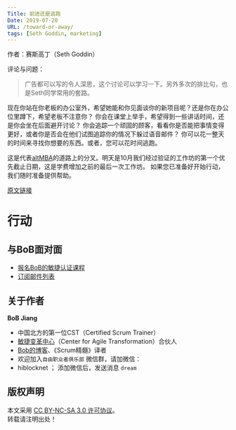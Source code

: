 ```yaml
---
Title: 前进还是逃跑
Date: 2019-07-20
URL: /toward-or-away/
tags: [Seth Goddin, marketing]
---
```


作者：赛斯高丁（Seth Goddin）

评论与问题：
> 广告都可以写的令人深思，这个讨论可以学习一下。另外多次的排比句，也是Seth同学常用的套路。

现在你站在你老板的办公室外，希望她能和你见面谈你的新项目呢？还是你在办公位里蹲下，希望老板不注意你？
你会在课堂上举手，希望得到一些讲话时间，还是你会坐在后面避开讨论？
你会追踪一个顽固的顾客，看看你是否能把事情变得更好，或者你是否会在他们试图追踪你的情况下躲过语音邮件？
你可以花一整天的时间来寻找你想要的东西。或者，您可以花时间逃跑。

这是代表[altMBA](https://www.altmba.com/)的道路上的分叉。明天是10月我们经过验证的工作坊的第一个优先截止日期，这是学费增加之前的最后一次工作坊。
如果您已准备好开始行动，我们随时准备提供帮助。

[原文链接](https://seths.blog/2019/07/toward-or-away/)

# 行动

## 与BoB面对面
- [报名BoB的敏捷认证课程](http://yihuode.io/brands/33)
- [订阅邮件列表](https://tinyletter.com/bobjiang)

## 关于作者
**BoB Jiang**

- 中国北方的第一位CST（Certified Scrum Trainer）  
- [敏捷变革中心](https://www.c4at.cn/)（Center for Agile Transformation）合伙人  
- [Bob的博客](http://www.bobjiang.com)、《Scrum精髓》译者
- 欢迎加入`自由职业者俱乐部` 微信群，请加微信：
- hiblocknet  ； 添加微信后，发送消息 `dream`

## 版权声明

本文采用 [CC BY-NC-SA 3.0 许可协议](https://creativecommons.org/licenses/by-nc-sa/3.0/deed.zh)。  
转载请注明出处！

